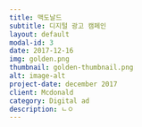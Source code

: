 ```yaml
---
title: 맥도날드
subtitle: 디지털 광고 캠페인
layout: default
modal-id: 3
date: 2017-12-16
img: golden.png
thumbnail: golden-thumbnail.png
alt: image-alt
project-date: december 2017
client: Mcdonald
category: Digital ad
description: ㄴㅇ
---
```


